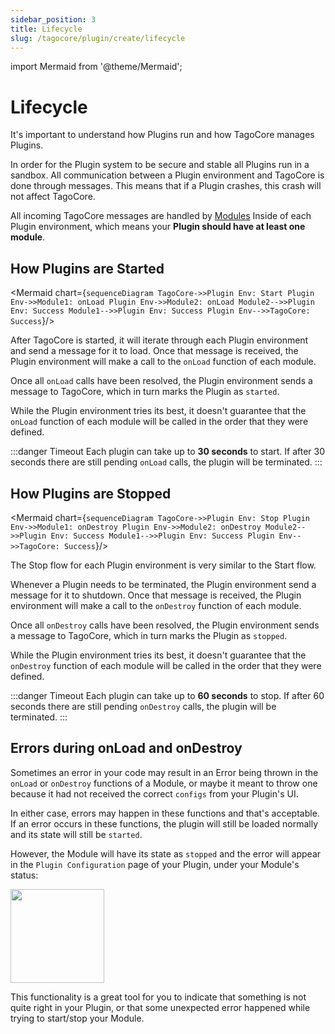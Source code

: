 ```yaml
---
sidebar_position: 3
title: Lifecycle
slug: /tagocore/plugin/create/lifecycle
---
```


import Mermaid from '@theme/Mermaid';

# Lifecycle

It's important to understand how Plugins run and how TagoCore manages Plugins.

In order for the Plugin system to be secure and stable all Plugins run in a sandbox. All communication between
a Plugin environment and TagoCore is done through messages. This means that if a Plugin crashes, this crash
will not affect TagoCore.

All incoming TagoCore messages are handled by [Modules](/docs/tagocore/plugins/create/sdk/module.md) Inside of each Plugin environment,
which means your **Plugin should have at least one module**.

## How Plugins are Started

<Mermaid chart={`
sequenceDiagram
  TagoCore->>Plugin Env: Start
  Plugin Env->>Module1: onLoad
  Plugin Env->>Module2: onLoad
  Module2-->>Plugin Env: Success
  Module1-->>Plugin Env: Success
  Plugin Env-->>TagoCore: Success
`}/>

After TagoCore is started, it will iterate through each Plugin environment and send a message for it to load. Once that
message is received, the Plugin environment will make a call to the `onLoad` function of each module.

Once all `onLoad` calls have been resolved, the Plugin environment sends a message to TagoCore, which in turn marks the
Plugin as `started`.

While the Plugin environment tries its best, it doesn't guarantee that the `onLoad` function of each module will be
called in the order that they were defined.

:::danger Timeout
Each plugin can take up to **30 seconds** to start. If after 30 seconds there are still pending `onLoad` calls, the plugin
will be terminated.
:::

## How Plugins are Stopped

<Mermaid chart={`
sequenceDiagram
  TagoCore->>Plugin Env: Stop
  Plugin Env->>Module1: onDestroy
  Plugin Env->>Module2: onDestroy
  Module2-->>Plugin Env: Success
  Module1-->>Plugin Env: Success
  Plugin Env-->>TagoCore: Success
`}/>


The Stop flow for each Plugin environment is very similar to the Start flow.

Whenever a Plugin needs to be terminated, the Plugin environment send a message for it to shutdown. Once that
message is received, the Plugin environment will make a call to the `onDestroy` function of each module.

Once all `onDestroy` calls have been resolved, the Plugin environment sends a message to TagoCore, which in turn marks the
Plugin as `stopped`.

While the Plugin environment tries its best, it doesn't guarantee that the `onDestroy` function of each module will be
called in the order that they were defined.

:::danger Timeout
Each plugin can take up to **60 seconds** to stop. If after 60 seconds there are still pending `onDestroy` calls, the plugin
will be terminated.
:::

## Errors during onLoad and onDestroy

Sometimes an error in your code may result in an Error being thrown in the `onLoad` or `onDestroy` functions of a
Module, or maybe it meant to throw one because it had not received the correct `configs` from your Plugin's UI.

In either case, errors may happen in these functions and that's acceptable. If an error occurs in these functions,
the plugin will still be loaded normally and its state will still be `started`.

However, the Module will have its state as `stopped` and the error will appear in the `Plugin Configuration`
page of your Plugin, under your Module's status:

<img className="big-image" src="/docs_imagem/tagocore/plugin/onload-error.png" height="150px" />

This functionality is a great tool for you to indicate that something is not quite right in your Plugin, or that
some unexpected error happened while trying to start/stop your Module.
